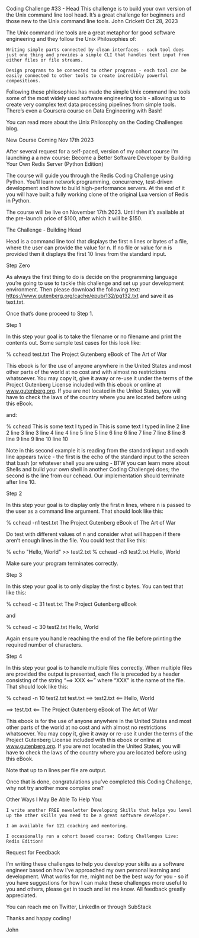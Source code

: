 Coding Challenge #33 - Head
This challenge is to build your own version of the Unix command line tool head. It’s a great challenge for beginners and those new to the Unix command line tools.
John Crickett
Oct 28, 2023

The Unix command line tools are a great metaphor for good software engineering and they follow the Unix Philosophies of:

    Writing simple parts connected by clean interfaces - each tool does just one thing and provides a simple CLI that handles text input from either files or file streams.

    Design programs to be connected to other programs - each tool can be easily connected to other tools to create incredibly powerful compositions.

Following these philosophies has made the simple Unix command line tools some of the most widely used software engineering tools - allowing us to create very complex text data processing pipelines from simple tools. There’s even a Coursera course on Data Engineering with Bash!

You can read more about the Unix Philosophy on the Coding Challenges blog.

New Course Coming Nov 17th 2023

After several request for a self-paced, version of my cohort course I’m launching a a new course: Become a Better Software Developer by Building Your Own Redis Server (Python Edition)

The course will guide you through the Redis Coding Challenge using Python. You'll learn network programming, concurrency, test-driven development and how to build high-performance servers. At the end of it you will have built a fully working clone of the original Lua version of Redis in Python.

The course will be live on November 17th 2023. Until then it’s available at the pre-launch price of $100, after which it will be $150.

The Challenge - Building Head

Head is a command line tool that displays the first n lines or bytes of a file, where the user can provide the value for n. If no file or value for n is provided then it displays the first 10 lines from the standard input.

Step Zero

As always the first thing to do is decide on the programming language you’re going to use to tackle this challenge and set up your development environment. Then please download the following text: https://www.gutenberg.org/cache/epub/132/pg132.txt and save it as text.txt.

Once that’s done proceed to Step 1.

Step 1

In this step your goal is to take the filename or no filename and print the contents out. Some sample test cases for this look like:

% cchead test.txt
The Project Gutenberg eBook of The Art of War

This ebook is for the use of anyone anywhere in the United States and
most other parts of the world at no cost and with almost no restrictions
whatsoever. You may copy it, give it away or re-use it under the terms
of the Project Gutenberg License included with this ebook or online
at www.gutenberg.org. If you are not located in the United States,
you will have to check the laws of the country where you are located
before using this eBook.

and:

% cchead
This is some text I typed in
This is some text I typed in
line 2
line 2
line 3
line 3
line 4
line 4
line 5
line 5
line 6
line 6
line 7
line 7
line 8
line 8
line 9
line 9
line 10
line 10

Note in this second example it is reading from the standard input and each line appears twice - the first is the echo of the standard input to the screen that bash (or whatever shell you are using - BTW you can learn more about Shells and build your own shell in another Coding Challenge) does; the second is the line from our cchead. Our implementation should terminate after line 10.

Step 2

In this step your goal is to display only the first n lines, where n is passed to the user as a command line argument. That should look like this:

% cchead -n1 test.txt
The Project Gutenberg eBook of The Art of War

Do test with different values of n and consider what will happen if there aren’t enough lines in the file. You could test that like this:

% echo "Hello, World" >> test2.txt
% cchead -n3 test2.txt
Hello, World

Make sure your program terminates correctly.

Step 3

In this step your goal is to only display the first c bytes. You can test that like this:

% cchead -c 31 test.txt
The Project Gutenberg eBook

and

% cchead -c 30 test2.txt
Hello, World

Again ensure you handle reaching the end of the file before printing the required number of characters.

Step 4

In this step your goal is to handle multiple files correctly. When multiple files are provided the output is presented, each file is preceded by a header consisting of the string “==> XXX <==” where “XXX” is the name of the file. That should look like this:

% cchead -n 10 test2.txt test.txt
==> test2.txt <==
Hello, World

==> test.txt <==
The Project Gutenberg eBook of The Art of War

This ebook is for the use of anyone anywhere in the United States and
most other parts of the world at no cost and with almost no restrictions
whatsoever. You may copy it, give it away or re-use it under the terms
of the Project Gutenberg License included with this ebook or online
at www.gutenberg.org. If you are not located in the United States,
you will have to check the laws of the country where you are located
before using this eBook.

Note that up to n lines per file are output.

Once that is done, congratulations you’ve completed this Coding Challenge, why not try another more complex one?

Other Ways I May Be Able To Help You:

    I write another FREE newsletter Developing Skills that helps you level up the other skills you need to be a great software developer.

    I am available for 121 coaching and mentoring.

    I occasionally run a cohort based course: Coding Challenges Live: Redis Edition!

Request for Feedback

I’m writing these challenges to help you develop your skills as a software engineer based on how I’ve approached my own personal learning and development. What works for me, might not be the best way for you - so if you have suggestions for how I can make these challenges more useful to you and others, please get in touch and let me know. All feedback greatly appreciated.

You can reach me on Twitter, LinkedIn or through SubStack

Thanks and happy coding!

John